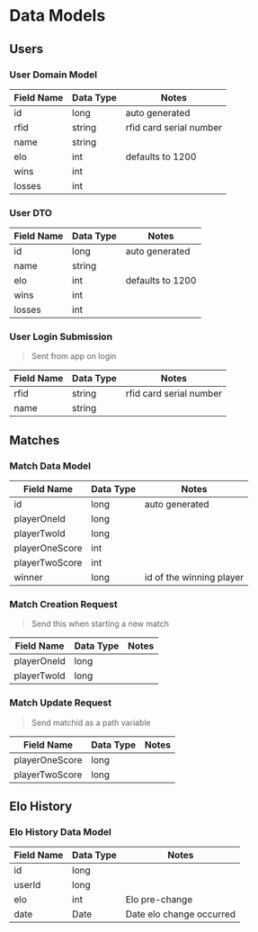 # Data Models

## Users

### User Domain Model
| Field Name | Data Type | Notes                   |
|------------|-----------|-------------------------|
| id         | long      | auto generated          |
| rfid       | string    | rfid card serial number |
| name       | string    |                         |
| elo        | int      | defaults to 1200        |
| wins       | int      |                         |
| losses     | int      |                         |

### User DTO
| Field Name | Data Type | Notes                   |
|------------|-----------|-------------------------|
| id         | long      | auto generated          |
| name       | string    |                         |
| elo        | int      | defaults to 1200        |
| wins       | int      |                         |
| losses     | int      |                         |

### User Login Submission
> Sent from app on login

| Field Name | Data Type | Notes                   |
|------------|-----------|-------------------------|
| rfid       | string    | rfid card serial number |
| name       | string    |                         |

## Matches

### Match Data Model
| Field Name     | Data Type | Notes                    |
|----------------|-----------|--------------------------|
| id             | long      | auto generated           |
| playerOneId    | long      |                          |
| playerTwoId    | long      |                          |
| playerOneScore | int      |                          |
| playerTwoScore | int      |                          |
| winner         | long      | id of the winning player |

### Match Creation Request
> Send this when starting a new match

| Field Name     | Data Type | Notes                    |
|----------------|-----------|--------------------------|
| playerOneId    | long      |                          |
| playerTwoId    | long      |                          |

### Match Update Request
> Send matchid as a path variable

| Field Name     | Data Type | Notes                    |
|----------------|-----------|--------------------------|
| playerOneScore | long      |                          |
| playerTwoScore | long      |                          |

## Elo History

### Elo History Data Model
| Field Name | Data Type | Notes                    |
|------------|-----------|--------------------------|
| id         | long      |                          |
| userId     | long      |                          |
| elo        | int       | Elo pre-change           |
| date       | Date      | Date elo change occurred |